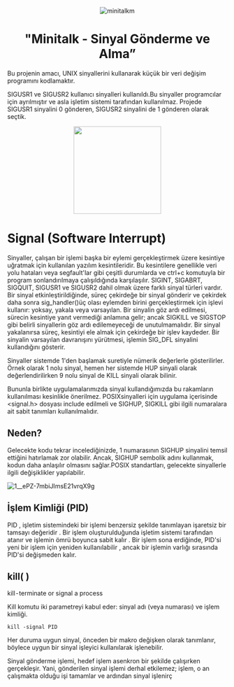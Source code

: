 <div align="center">

![minitalkm](https://github.com/beyzabektas/42Cursus/assets/91256847/ea3bbbf3-89dd-40c7-8d16-a14a2cb93eca)

# "Minitalk - Sinyal Gönderme ve Alma”
</div>

Bu projenin amacı, UNIX sinyallerini kullanarak küçük bir veri değişim programını
kodlamaktır.

SIGUSR1 ve SIGUSR2 kullanıcı sinyalleri kullanıldı.Bu sinyaller programcılar için ayrılmıştır ve asla işletim sistemi tarafından kullanılmaz. Projede SIGUSR1 sinyalini 0 gönderen, SIGUSR2 sinyalini de 1 gönderen olarak seçtik.
<div id="header" align="center">
  <img src="https://media.giphy.com/media/RNZIqvlB7cAyCdh9Gu/giphy.gif" width="200"/>
</div>

# Signal (Software Interrupt)

Sinyaller, çalışan bir işlemi başka bir eylemi gerçekleştirmek üzere kesintiye uğratmak için kullanılan yazılım kesintileridir. Bu kesintilere genellikle veri yolu hataları veya segfault'lar gibi çeşitli durumlarda ve ctrl+c komutuyla bir program sonlandırılmaya çalışıldığında karşılaşılır.
SIGINT, SIGABRT, SIGQUIT, SIGUSR1 ve SIGUSR2 dahil olmak üzere farklı sinyal türleri vardır.
Bir sinyal etkinleştirildiğinde, süreç çekirdeğe bir sinyal gönderir ve çekirdek daha sonra sig_handler()üç olası eylemden birini gerçekleştirmek için işlevi kullanır: yoksay, yakala veya varsayılan.
Bir sinyalin göz ardı edilmesi, sürecin kesintiye yanıt vermediği anlamına gelir; ancak SIGKILL ve SIGSTOP gibi belirli sinyallerin göz ardı edilemeyeceği de unutulmamalıdır. Bir sinyal yakalanırsa süreç, kesintiyi ele almak için çekirdeğe bir işlev kaydeder. Bir sinyalin varsayılan davranışını yürütmesi, işlemin SIG_DFL sinyalini kullandığını gösterir.

Sinyaller sistemde 1'den başlamak suretiyle nümerik değerlerle gösterilirler.
Örnek olarak 1 nolu sinyal, hemen her sistemde HUP sinyali olarak değerlendirilirken 9 nolu sinyal de KILL sinyali olarak bilinir.

Bununla birlikte uygulamalarımızda sinyal kullandığımızda bu rakamların kullanılması kesinlikle önerilmez. POSIXsinyalleri için uygulama içerisinde <signal.h> dosyası include edilmeli ve SIGHUP, SIGKILL gibi ilgili numaralara ait sabit tanımları kullanılmalıdır.

## Neden?
Gelecekte kodu tekrar incelediğinizde, 1 numarasının SIGHUP sinyalini temsil ettiğini hatırlamak zor olabilir. Ancak, SIGHUP sembolik adını kullanmak, kodun daha anlaşılır olmasını sağlar.POSIX standartları, gelecekte sinyallerle ilgili değişiklikler yapılabilir.

![1__ePZ-7mbiJImsE21vrqX9g](https://github.com/beyzabektas/42Cursus/assets/91256847/756bad35-839d-4a8f-8b5e-848cda941347)

## İşlem Kimliği (PID)
PID , işletim sistemindeki bir işlemi benzersiz şekilde tanımlayan işaretsiz bir tamsayı değeridir . Bir işlem oluşturulduğunda işletim sistemi tarafından atanır ve işlemin ömrü boyunca sabit kalır . Bir işlem sona erdiğinde, PID'si yeni bir işlem için yeniden kullanılabilir , ancak bir işlemin varlığı sırasında PID'si değişmeden kalır.

## kill( )
kill - terminate or signal a process

Kill komutu iki parametreyi kabul eder: sinyal adı (veya numarası) ve işlem kimliği.

```
kill -signal PID
```

Her duruma uygun sinyal, önceden bir makro değişken olarak tanımlanır, böylece uygun bir sinyal işleyici kullanılarak işlenebilir.

Sinyal gönderme işlemi, hedef işlem asenkron bir şekilde çalışırken gerçekleşir. Yani, gönderilen sinyal işlemi derhal etkilemez; işlem, o an çalışmakta olduğu işi tamamlar ve ardından sinyal işlenirç
